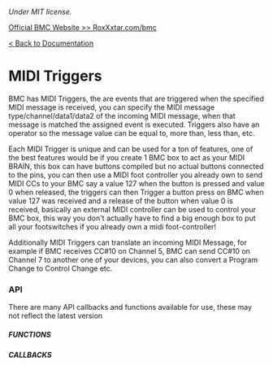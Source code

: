 *Under MIT license.*

[Official BMC Website >> RoxXxtar.com/bmc](https://www.roxxxtar.com/bmc)

[< Back to Documentation](README.md)

# MIDI Triggers
BMC has MIDI Triggers, the are events that are triggered when the specified MIDI message is received, you can specify the MIDI message type/channel/data1/data2 of the incoming MIDI message, when that message is matched the assigned event is executed. Triggers also have an operator so the message value can be equal to, more than, less than, etc.

Each MIDI Trigger is unique and can be used for a ton of features, one of the best features would be if you create 1 BMC box to act as your MIDI BRAIN, this box can have buttons compiled but no actual buttons connected to the pins, you can then use a MIDI foot controller you already own to send MIDI CCs to your BMC say a value 127 when the button is pressed and value 0 when released, the triggers can then Trigger a button press on BMC when value 127 was received and a release of the button when value 0 is received, basically an external MIDI controller can be used to control your BMC box, this way you don't actually have to find a big enough box to put all your footswitches if you already own a midi foot-controller!

Additionally MIDI Triggers can translate an incoming MIDI Message, for example if BMC receives CC#10 on Channel 5, BMC can send CC#10 on Channel 7 to another one of your devices, you can also convert a Program Change to Control Change etc.

### API
There are many API callbacks and functions available for use, these may not reflect the latest version

##### FUNCTIONS

##### CALLBACKS
